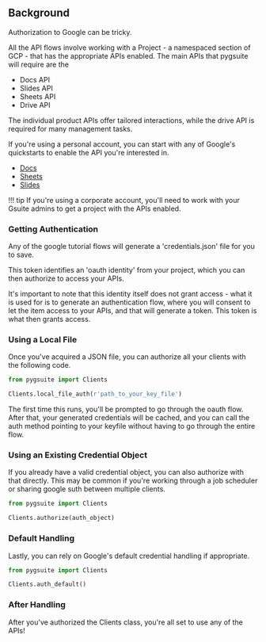 ## Background

Authorization to Google can be tricky.

All the API flows involve working with a Project - a namespaced section of GCP - 
that has the appropriate APIs enabled. The main APIs that pygsuite will require 
are the 
- Docs API
- Slides API
- Sheets API
- Drive API

The individual product APIs offer tailored interactions, while the drive API
is required for many management tasks. 

If you're using a personal account, you can start with any of Google's quickstarts
to enable the API you're interested in.

- [Docs](https://developers.google.com/docs/api/quickstart/python)
- [Sheets](https://developers.google.com/sheets/api/quickstart/python)
- [Slides](https://developers.google.com/slides/api/quickstart/python)

<!-- prettier-ignore-start -->
!!! tip
    If you're using a corporate account, you'll need to work with your Gsuite admins
    to get a project with the APIs enabled. 
<!-- prettier-ignore-end -->

### Getting Authentication

Any of the google tutorial flows will generate a 'credentials.json' file for you to save.

This token identifies an 'oauth identity' from your project, which you can 
then authorize to access your APIs. 

It's important to note that this identity itself does not grant access - what it is
used for is to generate an authentication flow, where you will consent to let the
item access to your APIs, and that will generate a token. This token is what then
grants access.

### Using a Local File

Once you've acquired a JSON file, you can authorize all your clients with the following code.

```python
from pygsuite import Clients

Clients.local_file_auth(r'path_to_your_key_file')

```

The first time this runs, you'll be prompted to go through the oauth flow.
After that, your generated credentials will be cached, and you can 
call the auth method pointing to your keyfile without having to go 
through the entire flow. 

### Using an Existing Credential Object

If you already have a valid credential object, you can also authorize with that directly.
This may be common if you're working through a job scheduler or sharing google suth
between multiple clients.

```python
from pygsuite import Clients

Clients.authorize(auth_object)

```

### Default Handling

Lastly, you can rely on Google's default credential handling if appropriate.

```python
from pygsuite import Clients

Clients.auth_default()

```

### After Handling

After you've authorized the Clients class, you're all set to use any of the APIs!
